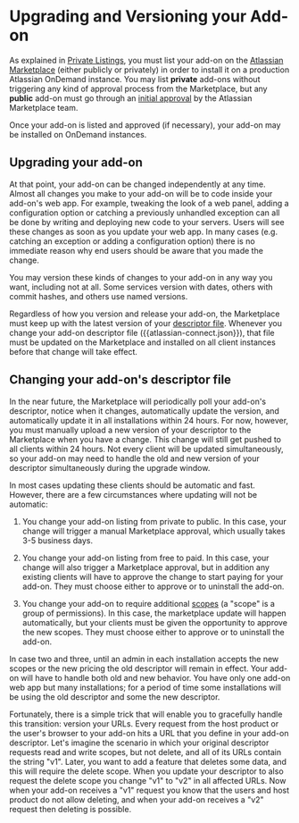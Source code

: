 # Upgrading and Versioning your Add-on

As explained in [Private Listings](../guides/private-listings.html), you must list your add-on on the [Atlassian
Marketplace](https://marketplace.atlassian.com) (either publicly or privately) in order to install it on a production
Atlassian OnDemand instance. You may list __private__ add-ons without triggering any kind of approval process from the
Marketplace, but any __public__ add-on must go through an [initial approval](../guides/selling-on-marketplace.html) by
the Atlassian Marketplace team.

Once your add-on is listed and approved (if necessary), your add-on may be installed on OnDemand instances.

## Upgrading your add-on

At that point, your add-on can be changed independently at any time. Almost all changes you make to your add-on will be
to code inside your add-on's web app. For example, tweaking the look of a web panel, adding a configuration option or
catching a previously unhandled exception can all be done by writing and deploying new code to your servers. Users will
see these changes as soon as you update your web app. In many cases (e.g. catching an exception or adding a
configuration option) there is no immediate reason why end users should be aware that you made the change.

You may version these kinds of changes to your add-on in any way you want, including not at all. Some services version with
dates, others with commit hashes, and others use named versions.

Regardless of how you version and release your add-on, the Marketplace must keep up with the latest version of your
[descriptor file](../modules/). Whenever you change your add-on descriptor file ({{atlassian-connect.json}}), that file
must be updated on the Marketplace and installed on all client instances before that change will take effect.

## Changing your add-on's descriptor file

In the near future, the Marketplace will periodically poll your add-on's descriptor, notice when it changes,
automatically update the version, and automatically update it in all installations within 24 hours.  For now, however, you
must manually upload a new version of your descriptor to the Marketplace when you have a change. This change will still
get pushed to all clients within 24 hours. Not every client will be updated simultaneously, so your add-on may need to
handle the old and new version of your descriptor simultaneously during the upgrade window.

In most cases updating these clients should be automatic and fast. However, there are a few circumstances where
updating will not be automatic:

1. You change your add-on listing from private to public. In this case, your change will trigger a manual Marketplace
approval, which usually takes 3-5 business days.

2. You change your add-on listing from free to paid. In this case, your change will also trigger a Marketplace approval,
but in addition any existing clients will have to approve the change to start paying for your add-on. They must choose
either to approve or to uninstall the add-on.

3. You change your add-on to require additional [scopes](../scopes/scopes.html) (a "scope" is a group of permissions). In this
case, the marketplace update will happen automatically, but your clients must be given the opportunity to approve the
new scopes. They must choose either to approve or to uninstall the add-on. 

In case two and three, until an admin in each installation accepts the new scopes or the new pricing the old descriptor
will remain in effect. Your add-on will have to handle both old and new behavior. You have only one add-on web app but
many installations; for a period of time some installations will be using the old descriptor and some the new
descriptor.

Fortunately, there is a simple trick that will enable you to gracefully handle this transition: version your URLs.
Every request from the host product or the user's browser to your add-on hits a URL that you define in your add-on
descriptor. Let's imagine the scenario in which your original descriptor requests read and write scopes, but not delete,
and all of its URLs contain the string "v1". Later, you want to add a feature that deletes some data, and this will
require the delete scope. When you update your descriptor to also request the delete scope you change "v1" to "v2" in all
affected URLs. Now when your add-on receives a "v1" request you know that the users and host product do not allow
deleting, and when your add-on receives a "v2" request then deleting is possible.

